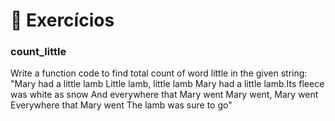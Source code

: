 # 💪 Exercícios

### count_little
Write a function code to find total count of word little in the given string: "Mary had a little lamb Little lamb, little lamb Mary had a little lamb.Its fleece was white as snow And everywhere that Mary went Mary went, Mary went Everywhere that Mary went The lamb was sure to go"